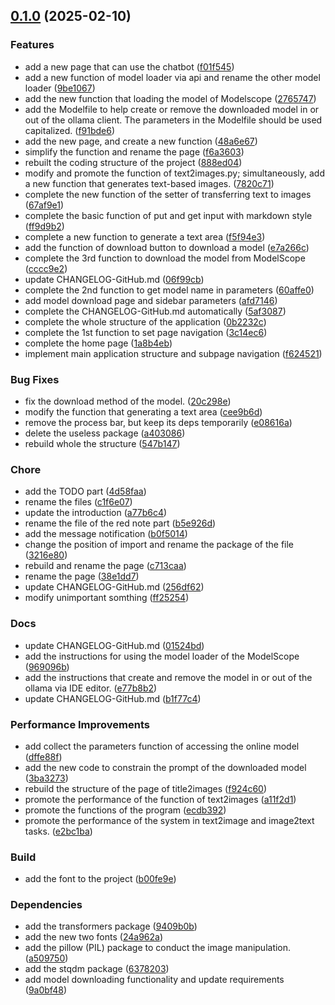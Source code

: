 <!-- insertion marker -->
<a name="0.1.0"></a>

## [0.1.0](https://github.com/DaoChaShao/llm-text2images/compare/be2391ecf9ec39e3abc1f9d9bfff49c24c89a878...0.1.0) (2025-02-10)

### Features

- add a new page that can use the chatbot ([f01f545](https://github.com/DaoChaShao/llm-text2images/commit/f01f5457ac3e61478a4ecdfb2d39fc3913f601b4))
- add a new function of model loader via api and rename the other model loader ([9be1067](https://github.com/DaoChaShao/llm-text2images/commit/9be1067d5d86fcdb1a93fc1efdbe53f617d88984))
- add the new function that loading the model of Modelscope ([2765747](https://github.com/DaoChaShao/llm-text2images/commit/2765747ab12a99a21d90d4da6889306645525715))
- add the Modelfile to help create or remove the downloaded model in or out of the ollama client. The parameters in the Modelfile should be used capitalized. ([f91bde6](https://github.com/DaoChaShao/llm-text2images/commit/f91bde6d6a00a3bb6b133ee16e76985a0a94dde7))
- add the new page, and create a new function ([48a6e67](https://github.com/DaoChaShao/llm-text2images/commit/48a6e67c8e388aeeb96a8f63b9ad491a79c7bf5b))
- simplify the function and rename the page ([f6a3603](https://github.com/DaoChaShao/llm-text2images/commit/f6a360332f3aaab187c766ec365af958c188fe25))
- rebuilt the coding structure of the project ([888ed04](https://github.com/DaoChaShao/llm-text2images/commit/888ed0478752f73e9eecac398e4646057ac12326))
- modify and promote the function of text2images.py; simultaneously, add a new function that generates text-based images. ([7820c71](https://github.com/DaoChaShao/llm-text2images/commit/7820c7176faa4ee4c5640b9efd3e04bfd636e845))
- complete the new function of the setter of transferring text to images ([67af9e1](https://github.com/DaoChaShao/llm-text2images/commit/67af9e1130280d287293e3175598441e4829f3d0))
- complete the basic function of put and get input with markdown style ([ff9d9b2](https://github.com/DaoChaShao/llm-text2images/commit/ff9d9b219cae12e7fcbc1158a75de637d4975883))
- complete a new function to generate a text area ([f5f94e3](https://github.com/DaoChaShao/llm-text2images/commit/f5f94e3454e136aacf1f1edee8b99d3d9b6b8ad9))
- add the function of download button to download a model ([e7a266c](https://github.com/DaoChaShao/llm-text2images/commit/e7a266cb5aace75beadd4c182d7254bfb3b07a7d))
- complete the 3rd function to download the model from ModelScope ([cccc9e2](https://github.com/DaoChaShao/llm-text2images/commit/cccc9e25e029e99f99f6cd6a03f35b5262047772))
- update CHANGELOG-GitHub.md ([06f99cb](https://github.com/DaoChaShao/llm-text2images/commit/06f99cb0141e78bbcf4c0cd22b53b7bb34002ae5))
- complete the 2nd function to get model name in parameters ([60affe0](https://github.com/DaoChaShao/llm-text2images/commit/60affe032137953dfe8f62a620bbbfe67c365d00))
- add model download page and sidebar parameters ([afd7146](https://github.com/DaoChaShao/llm-text2images/commit/afd71465bcb2be33e9edf61d66a15098adcd5d9f))
- complete the CHANGELOG-GitHub.md automatically ([5af3087](https://github.com/DaoChaShao/llm-text2images/commit/5af30873260716ddde673ef019626e222284b68e))
- complete the whole structure of the application ([0b2232c](https://github.com/DaoChaShao/llm-text2images/commit/0b2232cc655f9028cf3773c4c78c8318ceb05f70))
- complete the 1st function to set page navigation ([3c14ec6](https://github.com/DaoChaShao/llm-text2images/commit/3c14ec60c4678ffcbd977ff82a518eed49a6675c))
- complete the home page ([1a8b4eb](https://github.com/DaoChaShao/llm-text2images/commit/1a8b4eb9de2d4f94bbf40e97df47532192e23c05))
- implement main application structure and subpage navigation ([f624521](https://github.com/DaoChaShao/llm-text2images/commit/f624521572e9f70a150e8f877afa1f281e2ccd68))

### Bug Fixes

- fix the download method of the model. ([20c298e](https://github.com/DaoChaShao/llm-text2images/commit/20c298e9ac9bc4343d5f82ef487181674ecac694))
- modify the function that generating a text area ([cee9b6d](https://github.com/DaoChaShao/llm-text2images/commit/cee9b6d94fe387b89992c09414090e350757a2eb))
- remove the process bar, but keep its deps temporarily ([e08616a](https://github.com/DaoChaShao/llm-text2images/commit/e08616ac818bf22472fc3dad5165654014720230))
- delete the useless package ([a403086](https://github.com/DaoChaShao/llm-text2images/commit/a403086eee12445e8f625c642e26b6133157feb6))
- rebuild whole the structure ([547b147](https://github.com/DaoChaShao/llm-text2images/commit/547b1472f1d8b89377570ceffd3c1f0745d03e68))

### Chore

- add the TODO part ([4d58faa](https://github.com/DaoChaShao/llm-text2images/commit/4d58faa102598dc764e85e711d342bd171475607))
- rename the files ([c1f6e07](https://github.com/DaoChaShao/llm-text2images/commit/c1f6e07bb893f9a8083875ac662c07e884b7d65f))
- update the introduction ([a77b6c4](https://github.com/DaoChaShao/llm-text2images/commit/a77b6c4d1074e9c3f1abbc97f36df46f285f3092))
- rename the file of the red note part ([b5e926d](https://github.com/DaoChaShao/llm-text2images/commit/b5e926d8b5a4188957cc7b30b772fd7abaf4e09e))
- add the message notification ([b0f5014](https://github.com/DaoChaShao/llm-text2images/commit/b0f5014e4b285fc9742f40c075f2ccf25f916c74))
- change the position of import and rename the package of the file ([3216e80](https://github.com/DaoChaShao/llm-text2images/commit/3216e802f2b350a0e1d84188d295e978bb987494))
- rebuild and rename the page ([c713caa](https://github.com/DaoChaShao/llm-text2images/commit/c713caae73c3180d27b78fa5a6f5858bba5a9421))
- rename the page ([38e1dd7](https://github.com/DaoChaShao/llm-text2images/commit/38e1dd7043a8b153f4e7a97fcfb90256c165a399))
- update CHANGELOG-GitHub.md ([256df62](https://github.com/DaoChaShao/llm-text2images/commit/256df6236ab4c52d851a0ab539693b49d2855e29))
- modify unimportant somthing ([ff25254](https://github.com/DaoChaShao/llm-text2images/commit/ff252548957d972620e1ae7ea0793857ebee0674))

### Docs

- update CHANGELOG-GitHub.md ([01524bd](https://github.com/DaoChaShao/llm-text2images/commit/01524bda167999365f32cabd680b11e5b499507d))
- add the instructions for using the model loader of the ModelScope ([969096b](https://github.com/DaoChaShao/llm-text2images/commit/969096b9518bc5b80a9a63a97206b91855f1ad4c))
- add the instructions that create and remove the model in or out of the ollama via IDE editor. ([e77b8b2](https://github.com/DaoChaShao/llm-text2images/commit/e77b8b251b62d5a41c1eccab1cfb5a95f3542598))
- update CHANGELOG-GitHub.md ([b1f77c4](https://github.com/DaoChaShao/llm-text2images/commit/b1f77c4442bd93381324e35dcc48ad25ff372e19))

### Performance Improvements

- add collect the parameters function of accessing the online model ([dffe88f](https://github.com/DaoChaShao/llm-text2images/commit/dffe88f77d4858aeb91312513a73ded4e1dfd9b3))
- add the new code to constrain the prompt of the downloaded model ([3ba3273](https://github.com/DaoChaShao/llm-text2images/commit/3ba32733709c3f2e71a6a440e42fd098cabb2809))
- rebuild the structure of the page of title2images ([f924c60](https://github.com/DaoChaShao/llm-text2images/commit/f924c60f86db6b847cc77a5147a0e8a5d9ea172d))
- promote the performance of the function of text2images ([a11f2d1](https://github.com/DaoChaShao/llm-text2images/commit/a11f2d1947a40cd4db1ac856e2b35bc2779cb4d7))
- promote the functions of the program ([ecdb392](https://github.com/DaoChaShao/llm-text2images/commit/ecdb39284ad292649657147fb5f27079678d9d5c))
- promote the performance of the system in text2image and image2text tasks. ([e2bc1ba](https://github.com/DaoChaShao/llm-text2images/commit/e2bc1ba7b751a5406255b6218b7d552b72ec5a86))

### Build

- add the font to the project ([b00fe9e](https://github.com/DaoChaShao/llm-text2images/commit/b00fe9ed704dbcd80e10c60fc87e503fe13b209b))

### Dependencies

- add the transformers package ([9409b0b](https://github.com/DaoChaShao/llm-text2images/commit/9409b0b79d94900353b1255da262805c02b7bfb7))
- add the new two fonts ([24a962a](https://github.com/DaoChaShao/llm-text2images/commit/24a962aa221aa683eec674404a387920c6591223))
- add the pillow (PIL) package to conduct the image manipulation. ([a509750](https://github.com/DaoChaShao/llm-text2images/commit/a509750b0b7095c9addf748788377d85091cfad9))
- add the stqdm package ([6378203](https://github.com/DaoChaShao/llm-text2images/commit/63782038306c4ccf649a7475509c31a96da214cc))
- add model downloading functionality and update requirements ([9a0bf48](https://github.com/DaoChaShao/llm-text2images/commit/9a0bf48fd2d47632eb920859b299bdf4686a487f))

